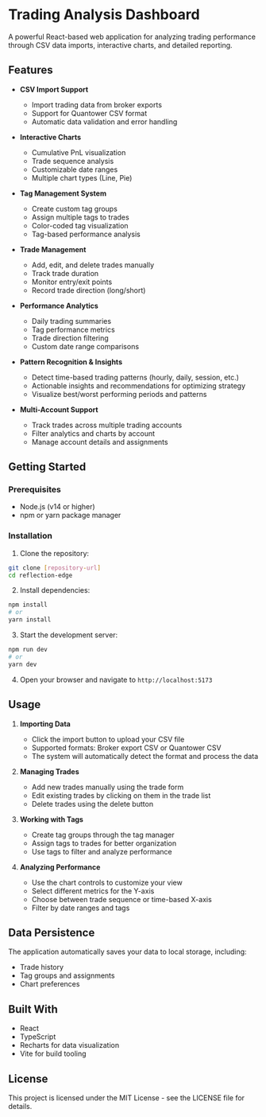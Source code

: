 # Trading Analysis Dashboard

A powerful React-based web application for analyzing trading performance through CSV data imports, interactive charts, and detailed reporting.

## Features

- **CSV Import Support**
  - Import trading data from broker exports
  - Support for Quantower CSV format
  - Automatic data validation and error handling

- **Interactive Charts**
  - Cumulative PnL visualization
  - Trade sequence analysis
  - Customizable date ranges
  - Multiple chart types (Line, Pie)

- **Tag Management System**
  - Create custom tag groups
  - Assign multiple tags to trades
  - Color-coded tag visualization
  - Tag-based performance analysis

- **Trade Management**
  - Add, edit, and delete trades manually
  - Track trade duration
  - Monitor entry/exit points
  - Record trade direction (long/short)

- **Performance Analytics**
  - Daily trading summaries
  - Tag performance metrics
  - Trade direction filtering
  - Custom date range comparisons

- **Pattern Recognition & Insights**
  - Detect time-based trading patterns (hourly, daily, session, etc.)
  - Actionable insights and recommendations for optimizing strategy
  - Visualize best/worst performing periods and patterns

- **Multi-Account Support**
  - Track trades across multiple trading accounts
  - Filter analytics and charts by account
  - Manage account details and assignments

## Getting Started

### Prerequisites

- Node.js (v14 or higher)
- npm or yarn package manager

### Installation

1. Clone the repository:
```bash
git clone [repository-url]
cd reflection-edge
```

2. Install dependencies:
```bash
npm install
# or
yarn install
```

3. Start the development server:
```bash
npm run dev
# or
yarn dev
```

4. Open your browser and navigate to `http://localhost:5173`

## Usage

1. **Importing Data**
   - Click the import button to upload your CSV file
   - Supported formats: Broker export CSV or Quantower CSV
   - The system will automatically detect the format and process the data

2. **Managing Trades**
   - Add new trades manually using the trade form
   - Edit existing trades by clicking on them in the trade list
   - Delete trades using the delete button

3. **Working with Tags**
   - Create tag groups through the tag manager
   - Assign tags to trades for better organization
   - Use tags to filter and analyze performance

4. **Analyzing Performance**
   - Use the chart controls to customize your view
   - Select different metrics for the Y-axis
   - Choose between trade sequence or time-based X-axis
   - Filter by date ranges and tags

## Data Persistence

The application automatically saves your data to local storage, including:
- Trade history
- Tag groups and assignments
- Chart preferences

## Built With

- React
- TypeScript
- Recharts for data visualization
- Vite for build tooling

## License

This project is licensed under the MIT License - see the LICENSE file for details.

